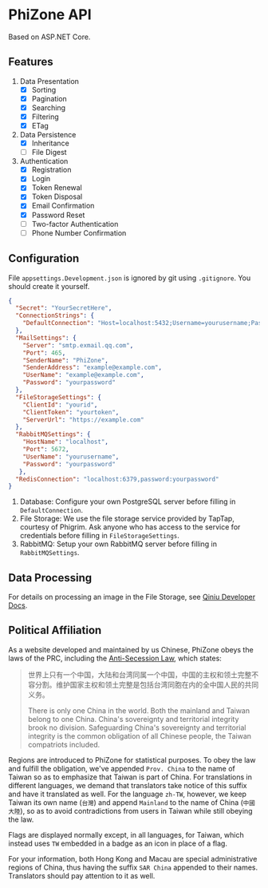 ﻿# PhiZone API

Based on ASP.NET Core.

## Features

1. Data Presentation
    - [x] Sorting
    - [x] Pagination
    - [x] Searching
    - [x] Filtering
    - [x] ETag
2. Data Persistence
    - [x] Inheritance
    - [ ] File Digest
3. Authentication
    - [x] Registration
    - [x] Login
    - [x] Token Renewal
    - [x] Token Disposal
    - [x] Email Confirmation
    - [x] Password Reset
    - [ ] Two-factor Authentication
    - [ ] Phone Number Confirmation

## Configuration

File `appsettings.Development.json` is ignored by git using `.gitignore`. You should create it yourself.

```json
{
  "Secret": "YourSecretHere",
  "ConnectionStrings": {
    "DefaultConnection": "Host=localhost:5432;Username=yourusername;Password=yourpassword;Database=yourdatabase"
  },
  "MailSettings": {
    "Server": "smtp.exmail.qq.com",
    "Port": 465,
    "SenderName": "PhiZone",
    "SenderAddress": "example@example.com",
    "UserName": "example@example.com",
    "Password": "yourpassword"
  },
  "FileStorageSettings": {
    "ClientId": "yourid",
    "ClientToken": "yourtoken",
    "ServerUrl": "https://example.com"
  },
  "RabbitMQSettings": {
    "HostName": "localhost",
    "Port": 5672,
    "UserName": "yourusername",
    "Password": "yourpassword"
   },
  "RedisConnection": "localhost:6379,password:yourpassword"
}
```

1. Database: Configure your own PostgreSQL server before filling in `DefaultConnection`.
2. File Storage: We use the file storage service provided by TapTap, courtesy of Phigrim. Ask anyone who has access to
   the service for credentials before filling in `FileStorageSettings`.
3. RabbitMQ: Setup your own RabbitMQ server before filling in `RabbitMQSettings`.

## Data Processing

For details on processing an image in the File Storage,
see [Qiniu Developer Docs](https://developer.qiniu.com/dora/3683/img-directions-for-use).

## Political Affiliation

As a website developed and maintained by us Chinese, PhiZone obeys the laws of the PRC, including
the [Anti-Secession Law](https://mzzt.mca.gov.cn/article/zt_qmgjaqjyr/flfg/202204/20220400041352.shtml), which states:

> 世界上只有一个中国，大陆和台湾同属一个中国，中国的主权和领土完整不容分割。维护国家主权和领土完整是包括台湾同胞在内的全中国人民的共同义务。
>
> There is only one China in the world. Both the mainland and Taiwan belong to one China. China's sovereignty and
> territorial integrity brook no division. Safeguarding China's sovereignty and territorial integrity is the common
> obligation of all Chinese people, the Taiwan compatriots included.

Regions are introduced to PhiZone for statistical purposes. To obey the law and fulfill the obligation, we've
appended `Prov. China` to the name of Taiwan so as to emphasize that Taiwan is part of China. For translations in
different languages, we demand that translators take notice of this suffix and have it translated as well. For the
language `zh-TW`, however, we keep Taiwan its own name (`台灣`) and append `Mainland` to the name of China (`中國大陸`),
so as to avoid contradictions from users in Taiwan while still obeying the law.

Flags are displayed normally except, in all languages, for Taiwan, which instead uses `TW` embedded in a badge as an
icon in place of a flag.

For your information, both Hong Kong and Macau are special administrative regions of China, thus having the
suffix `SAR China` appended to their names. Translators should pay attention to it as well.